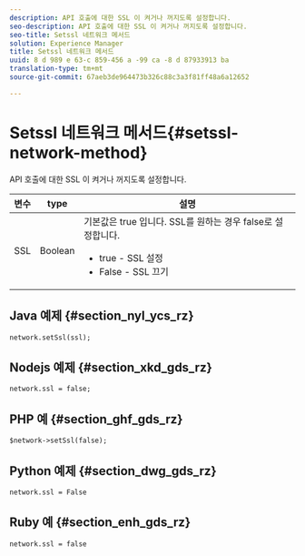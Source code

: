 ```yaml
---
description: API 호출에 대한 SSL 이 켜거나 꺼지도록 설정합니다.
seo-description: API 호출에 대한 SSL 이 켜거나 꺼지도록 설정합니다.
seo-title: Setssl 네트워크 메서드
solution: Experience Manager
title: Setssl 네트워크 메서드
uuid: 8 d 989 e 63-c 859-456 a -99 ca -8 d 87933913 ba
translation-type: tm+mt
source-git-commit: 67aeb3de964473b326c88c3a3f81ff48a6a12652

---
```



# Setssl 네트워크 메서드{#setssl-network-method}

API 호출에 대한 SSL 이 켜거나 꺼지도록 설정합니다.

| 변수 | type | 설명 |
|--- |--- |--- |
| SSL | Boolean | 기본값은 true 입니다. SSL를 원하는 경우 false로 설정합니다. <br><ul><li>true - SSL 설정 </li><li>False - SSL 끄기</li></ul> |

## Java 예제 {#section_nyl_ycs_rz}

```
network.setSsl(ssl); 
```

## Nodejs 예제 {#section_xkd_gds_rz}

```
network.ssl = false; 
```

## PHP 예 {#section_ghf_gds_rz}

```
$network->setSsl(false); 
```

## Python 예제 {#section_dwg_gds_rz}

```
network.ssl = False 
```

## Ruby 예 {#section_enh_gds_rz}

```
network.ssl = false 
```
